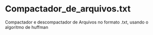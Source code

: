 # Compactador_de_arquivos.txt
Compactador e descompactador de Arquivos no formato .txt, usando o algoritmo de huffman

